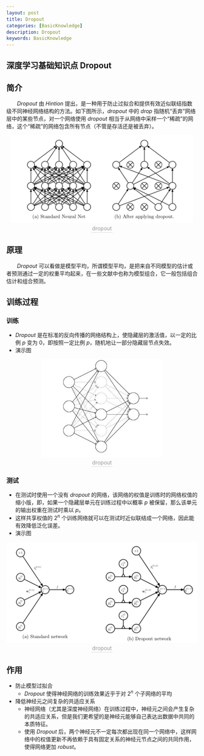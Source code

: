 ```yaml
---
layout: post
title: Dropout
categories: [BasicKnowledge]
description: Dropout
keywords: BasicKnowledge
---
```



深度学习基础知识点 Dropout
---

## 简介
&emsp;&emsp;$Dropout$ 由 $Hintion$ 提出，是一种用于防止过拟合和提供有效近似联结指数级不同神经网络结构的方法。如下图所示，$dropout$ 中的 $drop$ 指随机“丢弃”网络层中的某些节点，对一个网络使用 $dropout$ 相当于从网络中采样一个“稀疏”的网络，这个“稀疏”的网络包含所有节点（不管是存活还是被丢弃）。

<center>
    <img 
    src="https://github.com/lovejing0306/Images/blob/master/DeepLearning/Skill/Normalization/Dropout/dropout1.png?raw=true"
    width="480" height="" />
    <br>
    <div style="color:orange; border-bottom: 1px solid #d9d9d9;
    display: inline-block;
    color: #999;
    padding: 2px;">dropout</div>
</center>

## 原理
&emsp;&emsp;$Dropout$ 可以看做是模型平均，所谓模型平均，是把来自不同模型的估计或者预测通过一定的权重平均起来，在一些文献中也称为模型组合，它一般包括组合估计和组合预测。

## 训练过程
### 训练
* $Dropout$ 是在标准的反向传播的网络结构上，使隐藏层的激活值，以一定的比例 $p$ 变为 $0$，即按照一定比例 $p$，随机地让一部分隐藏层节点失效。
* 演示图

<center>
    <img 
    src="https://github.com/lovejing0306/Images/blob/master/DeepLearning/Skill/Normalization/Dropout/dropout2.png?raw=true"
    width="320" height="" />
    <br>
    <div style="color:orange; border-bottom: 1px solid #d9d9d9;
    display: inline-block;
    color: #999;
    padding: 2px;">dropout</div>
</center>

### 测试
* 在测试时使用一个没有 $dropout$ 的网络，该网络的权值是训练时的网络权值的缩小版，即，如果一个隐藏层单元在训练过程中以概率 $p$ 被保留，那么该单元的输出权重在测试时乘以 $p$。
* 这样共享权值的 ${ 2 }^{ n }$ 个训练网络就可以在测试时近似联结成一个网络，因此能有效降低泛化误差。
* 演示图

<center>
    <img 
    src="https://github.com/lovejing0306/Images/blob/master/DeepLearning/Skill/Normalization/Dropout/dropout3.png?raw=true"
    width="768" height="" />
    <br>
    <div style="color:orange; border-bottom: 1px solid #d9d9d9;
    display: inline-block;
    color: #999;
    padding: 2px;">dropout</div>
</center>


## 作用
* 防止模型过拟合
    * $Dropout$ 使得神经网络的训练效果近乎于对 ${ 2 }^{ n }$ 个子网络的平均
* 降低神经元之间复杂的共适应关系
    * 神经网络（尤其是深度神经网络）在训练过程中，神经元之间会产生复杂的共适应关系，但是我们更希望的是神经元能够自己表达出数据中共同的本质特征。
    * 使用 $Dropout$ 后，两个神经元不一定每次都出现在同一个网络中，这样网络中的权值更新不再依赖于具有固定关系的神经元节点之间的共同作用，使得网络更加 $robust$。
